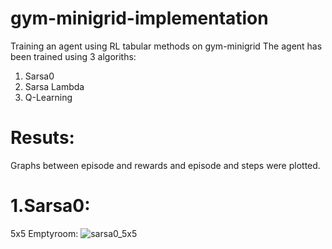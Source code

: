 # gym-minigrid-implementation
Training an agent using RL tabular methods on gym-minigrid
The agent has been trained using 3 algoriths:
  1. Sarsa0
  2. Sarsa Lambda
  3. Q-Learning
  
# Resuts:
Graphs between episode and rewards and episode and steps were plotted.

# 1.Sarsa0:
5x5 Emptyroom:
![sarsa0_5x5](https://user-images.githubusercontent.com/88096518/136146038-0c203710-10da-49c3-8bee-04ca42677cf9.png)

